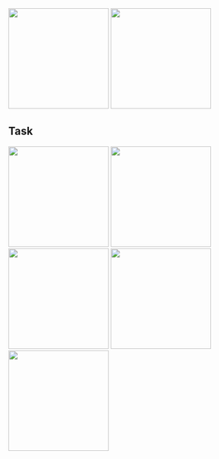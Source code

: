<img src= "https://github.com/user-attachments/assets/ff207234-973b-495b-bf7b-3570ba043af6"  height="200" width="200"> 
<img src= "https://github.com/user-attachments/assets/f0f416ec-9a5d-40e3-95b6-ae6425db7031"
 height="200" width="200"> 
<h2>Task</h2>
<img src= "https://github.com/user-attachments/assets/000f61d5-ef7c-4d07-b611-b384a807129e"
 height="200" width="200"> 
<img src= "https://github.com/user-attachments/assets/82627eea-0eeb-4fe1-a056-f4d966abe24f"
 height="200" width="200"> 
<img src= "https://github.com/user-attachments/assets/12866e65-63f7-4116-b735-a6532061228c"
 height="200" width="200"> 
<img src= "https://github.com/user-attachments/assets/e07f88d2-21de-4b9f-aaa1-88b4e6df2b45"
 height="200" width="200"> 
<img src= "https://github.com/user-attachments/assets/94cf55d2-c5d7-42d4-af4e-73054c9ce23f"
 height="200" width="200"> 

